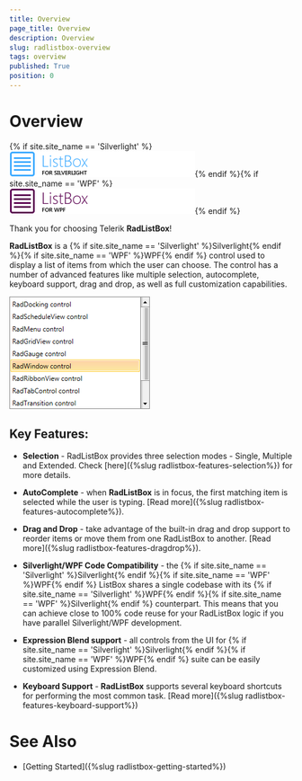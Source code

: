 ```yaml
---
title: Overview
page_title: Overview
description: Overview
slug: radlistbox-overview
tags: overview
published: True
position: 0
---
```


# Overview

{% if site.site_name == 'Silverlight' %}![Rad List Box Overview 010 SL](images/RadListBox_Overview_010_SL.png){% endif %}{% if site.site_name == 'WPF' %}![Rad List Box Overview 010 WPF](images/RadListBox_Overview_010_WPF.png){% endif %}

Thank you for choosing Telerik __RadListBox__!

__RadListBox__ is a {% if site.site_name == 'Silverlight' %}Silverlight{% endif %}{% if site.site_name == 'WPF' %}WPF{% endif %} control used to display a list of items from which the user can choose. The control has a number of advanced features like multiple selection, autocomplete, keyboard support, drag and drop, as well as full customization capabilities.

![Rad List Box Overview 02](images/RadListBox_Overview_02_WPF.png)

## Key Features:

* __Selection__ - RadListBox provides three selection modes - Single, Multiple and Extended. Check [here]({%slug radlistbox-features-selection%}) for more details.          

* __AutoComplete__ - when __RadListBox__ is in focus, the first matching item is selected while the user is typing. [Read more]({%slug radlistbox-features-autocomplete%}).          

* __Drag and Drop__ - take advantage of the built-in drag and drop support to reorder items or move them from one RadListBox to another. [Read more]({%slug radlistbox-features-dragdrop%}).       

* __Silverlight/WPF Code Compatibility__ - the {% if site.site_name == 'Silverlight' %}Silverlight{% endif %}{% if site.site_name == 'WPF' %}WPF{% endif %} ListBox shares a single codebase with its {% if site.site_name == 'Silverlight' %}WPF{% endif %}{% if site.site_name == 'WPF' %}Silverlight{% endif %} counterpart. This means that you can achieve close to 100% code reuse for your RadListBox logic if you have parallel Silverlight/WPF development.          

* __Expression Blend support__ - all controls from the UI for {% if site.site_name == 'Silverlight' %}Silverlight{% endif %}{% if site.site_name == 'WPF' %}WPF{% endif %} suite can be easily customized using Expression Blend.          

* __Keyboard Support__ - __RadListBox__ supports several keyboard shortcuts for performing the most common task. [Read more]({%slug radlistbox-features-keyboard-support%})

# See Also

 * [Getting Started]({%slug radlistbox-getting-started%})